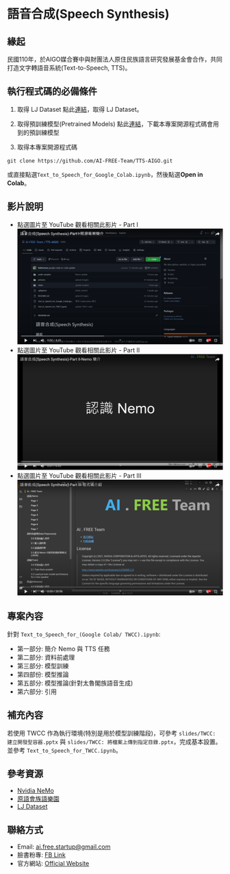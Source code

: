 # 語音合成(Speech Synthesis)

## 緣起
民國110年，於AIGO媒合賽中與財團法人原住民族語言研究發展基金會合作，共同打造文字轉語音系統(Text-to-Speech, TTS)。

## 執行程式碼的必備條件
1. 取得 LJ Dataset
點此[連結](https://keithito.com/LJ-Speech-Dataset/)，取得 LJ Dataset。

2. 取得預訓練模型(Pretrained Models)
點此[連結](https://drive.google.com/drive/u/3/folders/1FhLjoT3FdTdo2b_sYziOcy59YURC4v59)，下載本專案開源程式碼會用到的預訓練模型

3. 取得本專案開源程式碼
```
git clone https://github.com/AI-FREE-Team/TTS-AIGO.git
```
或直接點選`Text_to_Speech_for_Google_Colab.ipynb`，然後點選**Open in Colab**。

## 影片說明
* 點選圖片至 YouTube 觀看相關此影片 - Part I
[![EP1](https://raw.githubusercontent.com/AI-FREE-Team/TTS-AIGO/main/pictures/EP1.png)](https://www.youtube.com/watch?v=tHbz6dAnRDs)
* 點選圖片至 YouTube 觀看相關此影片 - Part II
[![EP2](https://raw.githubusercontent.com/AI-FREE-Team/TTS-AIGO/main/pictures/EP2.png)](https://www.youtube.com/watch?v=73D4Fka8i0s)
* 點選圖片至 YouTube 觀看相關此影片 - Part III
[![EP3](https://raw.githubusercontent.com/AI-FREE-Team/TTS-AIGO/main/pictures/EP3.png)](https://www.youtube.com/watch?v=UBsjvlK2JTM)

## 專案內容
針對 `Text_to_Speech_for_(Google Colab/ TWCC).ipynb`:
* 第一部分: 簡介 Nemo 與 TTS 任務
* 第二部分: 資料前處理
* 第三部分: 模型訓練
* 第四部份: 模型推論
* 第五部分: 模型推論(針對太魯閣族語音生成)
* 第六部分: 引用

## 補充內容
若使用 TWCC 作為執行環境(特別是用於模型訓練階段)，可參考 `slides/TWCC: 建立開發型容器.pptx` 與 `slides/TWCC: 將檔案上傳到指定目錄.pptx`，完成基本設置。並參考 `Text_to_Speech_for_TWCC.ipynb`。

## 參考資源
* [Nvidia NeMo](https://docs.nvidia.com/deeplearning/nemo/user-guide/docs/en/stable/tts/intro.html)
* [原語會族語樂園](https://web.klokah.tw/essay/)
* [LJ Dataset](https://keithito.com/LJ-Speech-Dataset/)

## 聯絡方式
* Email: ai.free.startup@gmail.com
* 臉書粉專: [FB Link](https://www.facebook.com/aifreeteam)
* 官方網站: [Official Website](https://ai-free-team.github.io/)